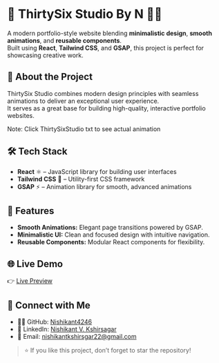 # 🎥 ThirtySix Studio By N 🎨✨

A modern portfolio-style website blending **minimalistic design**, **smooth animations**, and **reusable components**.  
Built using **React**, **Tailwind CSS**, and **GSAP**, this project is perfect for showcasing creative work.



## 🚀 About the Project

ThirtySix Studio combines modern design principles with seamless animations to deliver an exceptional user experience.  
It serves as a great base for building high-quality, interactive portfolio websites.

Note: Click ThirtySixStudio txt to see actual animation


## 🛠️ Tech Stack

- **React** ⚛️ – JavaScript library for building user interfaces  
- **Tailwind CSS** 🎨 – Utility-first CSS framework  
- **GSAP** ⚡ – Animation library for smooth, advanced animations  



## 🎯 Features

- **Smooth Animations:** Elegant page transitions powered by GSAP.  
- **Minimalistic UI:** Clean and focused design with intuitive navigation.  
- **Reusable Components:** Modular React components for flexibility.  


## 🌐 Live Demo

👉 [Live Preview](https://thirty-six-studio36-h9h2-8c94z5vjj-nishikant4246s-projects.vercel.app/)


## 🤝 Connect with Me

- 👨‍💻 GitHub: [Nishikant4246](https://github.com/Nishikant4246)  
- 🔗 LinkedIn: [Nishikant V. Kshirsagar](https://www.linkedin.com/in/nishikant-v-kshirsagar-483a2b259/)  
- 📧 Email: [nishikantkshirsgar22@gmail.com](mailto:nishikantkshirsgar22@gmail.com)  



> ⭐ If you like this project, don’t forget to star the repository!  
